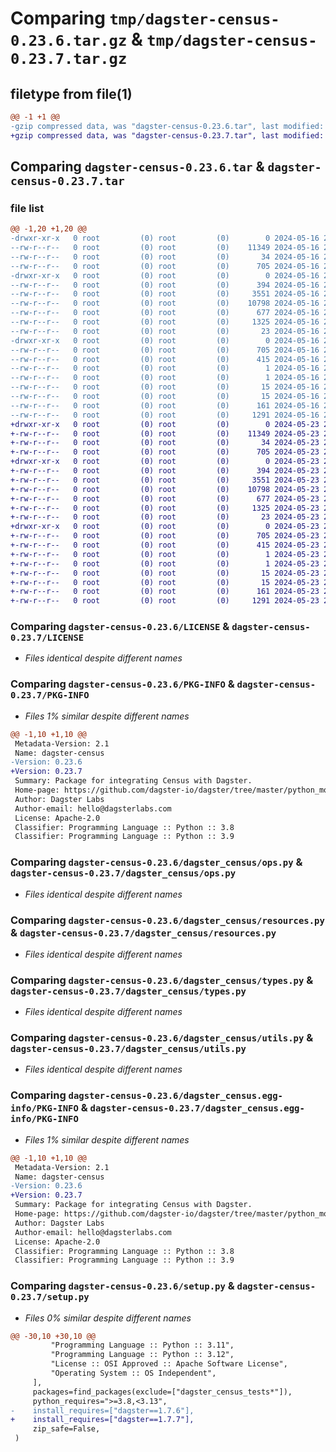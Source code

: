 # Comparing `tmp/dagster-census-0.23.6.tar.gz` & `tmp/dagster-census-0.23.7.tar.gz`

## filetype from file(1)

```diff
@@ -1 +1 @@
-gzip compressed data, was "dagster-census-0.23.6.tar", last modified: Thu May 16 20:13:07 2024, max compression
+gzip compressed data, was "dagster-census-0.23.7.tar", last modified: Thu May 23 20:55:58 2024, max compression
```

## Comparing `dagster-census-0.23.6.tar` & `dagster-census-0.23.7.tar`

### file list

```diff
@@ -1,20 +1,20 @@
-drwxr-xr-x   0 root         (0) root         (0)        0 2024-05-16 20:13:07.599989 dagster-census-0.23.6/
--rw-r--r--   0 root         (0) root         (0)    11349 2024-05-16 20:06:23.000000 dagster-census-0.23.6/LICENSE
--rw-r--r--   0 root         (0) root         (0)       34 2024-05-16 20:06:23.000000 dagster-census-0.23.6/MANIFEST.in
--rw-r--r--   0 root         (0) root         (0)      705 2024-05-16 20:13:07.599989 dagster-census-0.23.6/PKG-INFO
-drwxr-xr-x   0 root         (0) root         (0)        0 2024-05-16 20:13:07.599989 dagster-census-0.23.6/dagster_census/
--rw-r--r--   0 root         (0) root         (0)      394 2024-05-16 20:06:23.000000 dagster-census-0.23.6/dagster_census/__init__.py
--rw-r--r--   0 root         (0) root         (0)     3551 2024-05-16 20:06:23.000000 dagster-census-0.23.6/dagster_census/ops.py
--rw-r--r--   0 root         (0) root         (0)    10798 2024-05-16 20:06:23.000000 dagster-census-0.23.6/dagster_census/resources.py
--rw-r--r--   0 root         (0) root         (0)      677 2024-05-16 20:06:23.000000 dagster-census-0.23.6/dagster_census/types.py
--rw-r--r--   0 root         (0) root         (0)     1325 2024-05-16 20:06:23.000000 dagster-census-0.23.6/dagster_census/utils.py
--rw-r--r--   0 root         (0) root         (0)       23 2024-05-16 20:06:23.000000 dagster-census-0.23.6/dagster_census/version.py
-drwxr-xr-x   0 root         (0) root         (0)        0 2024-05-16 20:13:07.599989 dagster-census-0.23.6/dagster_census.egg-info/
--rw-r--r--   0 root         (0) root         (0)      705 2024-05-16 20:13:07.000000 dagster-census-0.23.6/dagster_census.egg-info/PKG-INFO
--rw-r--r--   0 root         (0) root         (0)      415 2024-05-16 20:13:07.000000 dagster-census-0.23.6/dagster_census.egg-info/SOURCES.txt
--rw-r--r--   0 root         (0) root         (0)        1 2024-05-16 20:13:07.000000 dagster-census-0.23.6/dagster_census.egg-info/dependency_links.txt
--rw-r--r--   0 root         (0) root         (0)        1 2024-05-16 20:13:07.000000 dagster-census-0.23.6/dagster_census.egg-info/not-zip-safe
--rw-r--r--   0 root         (0) root         (0)       15 2024-05-16 20:13:07.000000 dagster-census-0.23.6/dagster_census.egg-info/requires.txt
--rw-r--r--   0 root         (0) root         (0)       15 2024-05-16 20:13:07.000000 dagster-census-0.23.6/dagster_census.egg-info/top_level.txt
--rw-r--r--   0 root         (0) root         (0)      161 2024-05-16 20:13:07.599989 dagster-census-0.23.6/setup.cfg
--rw-r--r--   0 root         (0) root         (0)     1291 2024-05-16 20:06:23.000000 dagster-census-0.23.6/setup.py
+drwxr-xr-x   0 root         (0) root         (0)        0 2024-05-23 20:55:58.928811 dagster-census-0.23.7/
+-rw-r--r--   0 root         (0) root         (0)    11349 2024-05-23 20:50:32.000000 dagster-census-0.23.7/LICENSE
+-rw-r--r--   0 root         (0) root         (0)       34 2024-05-23 20:50:32.000000 dagster-census-0.23.7/MANIFEST.in
+-rw-r--r--   0 root         (0) root         (0)      705 2024-05-23 20:55:58.928811 dagster-census-0.23.7/PKG-INFO
+drwxr-xr-x   0 root         (0) root         (0)        0 2024-05-23 20:55:58.924811 dagster-census-0.23.7/dagster_census/
+-rw-r--r--   0 root         (0) root         (0)      394 2024-05-23 20:50:32.000000 dagster-census-0.23.7/dagster_census/__init__.py
+-rw-r--r--   0 root         (0) root         (0)     3551 2024-05-23 20:50:32.000000 dagster-census-0.23.7/dagster_census/ops.py
+-rw-r--r--   0 root         (0) root         (0)    10798 2024-05-23 20:50:32.000000 dagster-census-0.23.7/dagster_census/resources.py
+-rw-r--r--   0 root         (0) root         (0)      677 2024-05-23 20:50:32.000000 dagster-census-0.23.7/dagster_census/types.py
+-rw-r--r--   0 root         (0) root         (0)     1325 2024-05-23 20:50:32.000000 dagster-census-0.23.7/dagster_census/utils.py
+-rw-r--r--   0 root         (0) root         (0)       23 2024-05-23 20:50:32.000000 dagster-census-0.23.7/dagster_census/version.py
+drwxr-xr-x   0 root         (0) root         (0)        0 2024-05-23 20:55:58.928811 dagster-census-0.23.7/dagster_census.egg-info/
+-rw-r--r--   0 root         (0) root         (0)      705 2024-05-23 20:55:58.000000 dagster-census-0.23.7/dagster_census.egg-info/PKG-INFO
+-rw-r--r--   0 root         (0) root         (0)      415 2024-05-23 20:55:58.000000 dagster-census-0.23.7/dagster_census.egg-info/SOURCES.txt
+-rw-r--r--   0 root         (0) root         (0)        1 2024-05-23 20:55:58.000000 dagster-census-0.23.7/dagster_census.egg-info/dependency_links.txt
+-rw-r--r--   0 root         (0) root         (0)        1 2024-05-23 20:55:58.000000 dagster-census-0.23.7/dagster_census.egg-info/not-zip-safe
+-rw-r--r--   0 root         (0) root         (0)       15 2024-05-23 20:55:58.000000 dagster-census-0.23.7/dagster_census.egg-info/requires.txt
+-rw-r--r--   0 root         (0) root         (0)       15 2024-05-23 20:55:58.000000 dagster-census-0.23.7/dagster_census.egg-info/top_level.txt
+-rw-r--r--   0 root         (0) root         (0)      161 2024-05-23 20:55:58.928811 dagster-census-0.23.7/setup.cfg
+-rw-r--r--   0 root         (0) root         (0)     1291 2024-05-23 20:50:32.000000 dagster-census-0.23.7/setup.py
```

### Comparing `dagster-census-0.23.6/LICENSE` & `dagster-census-0.23.7/LICENSE`

 * *Files identical despite different names*

### Comparing `dagster-census-0.23.6/PKG-INFO` & `dagster-census-0.23.7/PKG-INFO`

 * *Files 1% similar despite different names*

```diff
@@ -1,10 +1,10 @@
 Metadata-Version: 2.1
 Name: dagster-census
-Version: 0.23.6
+Version: 0.23.7
 Summary: Package for integrating Census with Dagster.
 Home-page: https://github.com/dagster-io/dagster/tree/master/python_modules/libraries/dagster-census
 Author: Dagster Labs
 Author-email: hello@dagsterlabs.com
 License: Apache-2.0
 Classifier: Programming Language :: Python :: 3.8
 Classifier: Programming Language :: Python :: 3.9
```

### Comparing `dagster-census-0.23.6/dagster_census/ops.py` & `dagster-census-0.23.7/dagster_census/ops.py`

 * *Files identical despite different names*

### Comparing `dagster-census-0.23.6/dagster_census/resources.py` & `dagster-census-0.23.7/dagster_census/resources.py`

 * *Files identical despite different names*

### Comparing `dagster-census-0.23.6/dagster_census/types.py` & `dagster-census-0.23.7/dagster_census/types.py`

 * *Files identical despite different names*

### Comparing `dagster-census-0.23.6/dagster_census/utils.py` & `dagster-census-0.23.7/dagster_census/utils.py`

 * *Files identical despite different names*

### Comparing `dagster-census-0.23.6/dagster_census.egg-info/PKG-INFO` & `dagster-census-0.23.7/dagster_census.egg-info/PKG-INFO`

 * *Files 1% similar despite different names*

```diff
@@ -1,10 +1,10 @@
 Metadata-Version: 2.1
 Name: dagster-census
-Version: 0.23.6
+Version: 0.23.7
 Summary: Package for integrating Census with Dagster.
 Home-page: https://github.com/dagster-io/dagster/tree/master/python_modules/libraries/dagster-census
 Author: Dagster Labs
 Author-email: hello@dagsterlabs.com
 License: Apache-2.0
 Classifier: Programming Language :: Python :: 3.8
 Classifier: Programming Language :: Python :: 3.9
```

### Comparing `dagster-census-0.23.6/setup.py` & `dagster-census-0.23.7/setup.py`

 * *Files 0% similar despite different names*

```diff
@@ -30,10 +30,10 @@
         "Programming Language :: Python :: 3.11",
         "Programming Language :: Python :: 3.12",
         "License :: OSI Approved :: Apache Software License",
         "Operating System :: OS Independent",
     ],
     packages=find_packages(exclude=["dagster_census_tests*"]),
     python_requires=">=3.8,<3.13",
-    install_requires=["dagster==1.7.6"],
+    install_requires=["dagster==1.7.7"],
     zip_safe=False,
 )
```

